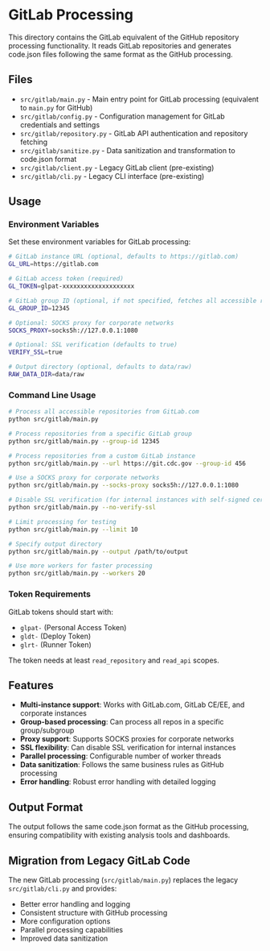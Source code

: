 # GitLab Processing

This directory contains the GitLab equivalent of the GitHub repository processing functionality. It reads GitLab repositories and generates code.json files following the same format as the GitHub processing.

## Files

- `src/gitlab/main.py` - Main entry point for GitLab processing (equivalent to `main.py` for GitHub)
- `src/gitlab/config.py` - Configuration management for GitLab credentials and settings
- `src/gitlab/repository.py` - GitLab API authentication and repository fetching
- `src/gitlab/sanitize.py` - Data sanitization and transformation to code.json format
- `src/gitlab/client.py` - Legacy GitLab client (pre-existing)
- `src/gitlab/cli.py` - Legacy CLI interface (pre-existing)

## Usage

### Environment Variables

Set these environment variables for GitLab processing:

```bash
# GitLab instance URL (optional, defaults to https://gitlab.com)
GL_URL=https://gitlab.com

# GitLab access token (required)
GL_TOKEN=glpat-xxxxxxxxxxxxxxxxxxxx

# GitLab group ID (optional, if not specified, fetches all accessible repos)
GL_GROUP_ID=12345

# Optional: SOCKS proxy for corporate networks
SOCKS_PROXY=socks5h://127.0.0.1:1080

# Optional: SSL verification (defaults to true)
VERIFY_SSL=true

# Output directory (optional, defaults to data/raw)
RAW_DATA_DIR=data/raw
```

### Command Line Usage

```bash
# Process all accessible repositories from GitLab.com
python src/gitlab/main.py

# Process repositories from a specific GitLab group
python src/gitlab/main.py --group-id 12345

# Process repositories from a custom GitLab instance
python src/gitlab/main.py --url https://git.cdc.gov --group-id 456

# Use a SOCKS proxy for corporate networks
python src/gitlab/main.py --socks-proxy socks5h://127.0.0.1:1080

# Disable SSL verification (for internal instances with self-signed certs)
python src/gitlab/main.py --no-verify-ssl

# Limit processing for testing
python src/gitlab/main.py --limit 10

# Specify output directory
python src/gitlab/main.py --output /path/to/output

# Use more workers for faster processing
python src/gitlab/main.py --workers 20
```

### Token Requirements

GitLab tokens should start with:
- `glpat-` (Personal Access Token)
- `gldt-` (Deploy Token)
- `glrt-` (Runner Token)

The token needs at least `read_repository` and `read_api` scopes.

## Features

- **Multi-instance support**: Works with GitLab.com, GitLab CE/EE, and corporate instances
- **Group-based processing**: Can process all repos in a specific group/subgroup
- **Proxy support**: Supports SOCKS proxies for corporate networks
- **SSL flexibility**: Can disable SSL verification for internal instances
- **Parallel processing**: Configurable number of worker threads
- **Data sanitization**: Follows the same business rules as GitHub processing
- **Error handling**: Robust error handling with detailed logging

## Output Format

The output follows the same code.json format as the GitHub processing, ensuring compatibility with existing analysis tools and dashboards.

## Migration from Legacy GitLab Code

The new GitLab processing (`src/gitlab/main.py`) replaces the legacy `src/gitlab/cli.py` and provides:

- Better error handling and logging
- Consistent structure with GitHub processing
- More configuration options
- Parallel processing capabilities
- Improved data sanitization
